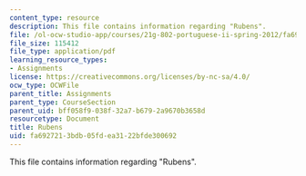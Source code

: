 ```yaml
---
content_type: resource
description: This file contains information regarding "Rubens".
file: /ol-ocw-studio-app/courses/21g-802-portuguese-ii-spring-2012/fa6927213bdb05fdea3122bfde300692_MIT21G_802S12_Rubens.pdf
file_size: 115412
file_type: application/pdf
learning_resource_types:
- Assignments
license: https://creativecommons.org/licenses/by-nc-sa/4.0/
ocw_type: OCWFile
parent_title: Assignments
parent_type: CourseSection
parent_uid: bff058f9-038f-32a7-b679-2a9670b3658d
resourcetype: Document
title: Rubens
uid: fa692721-3bdb-05fd-ea31-22bfde300692
---
```

This file contains information regarding "Rubens".